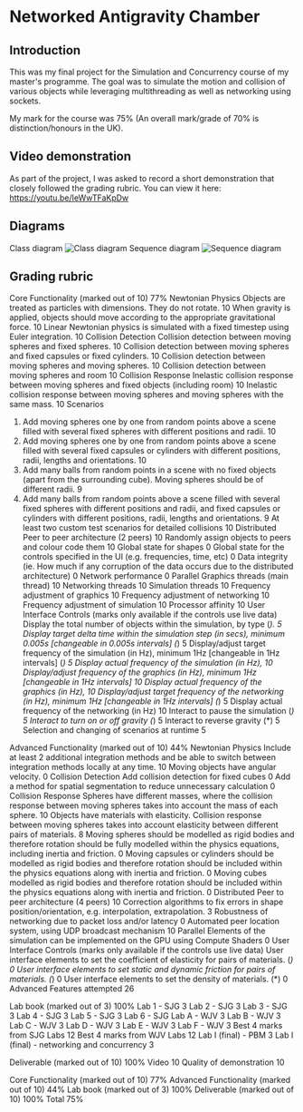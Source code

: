 # Networked Antigravity Chamber
## Introduction
This was my final project for the Simulation and Concurrency course of my master's programme. The goal was to simulate the motion and collision of various objects while leveraging multithreading as well as networking using sockets.

My mark for the course was 75% (An overall mark/grade of 70% is distinction/honours in the UK).
## Video demonstration 
As part of the project, I was asked to record a short demonstration that closely followed the grading rubric. You can view it here: https://youtu.be/IeWwTFaKpDw

## Diagrams
Class diagram
![Class diagram](https://github.com/user-attachments/assets/ecbd7590-9df2-4c15-8535-cd21ef35d2ca)
Sequence diagram
![Sequence diagram](https://github.com/user-attachments/assets/f78261f0-d474-40d3-96ca-9c2e01de460a)
## Grading rubric
Core Functionality (marked out of 10)	77% </break>
Newtonian Physics	 </break>
Objects are treated as particles with dimensions. They do not rotate.	10</break>
When gravity is applied, objects should move according to the appropriate gravitational force.	10</break>
Linear Newtonian physics is simulated with a fixed timestep using Euler integration.	10</break>
Collision Detection	 </break>
Collision detection between moving spheres and fixed spheres.	10</break>
Collision detection between moving spheres and fixed capsules or fixed cylinders.	10</break>
Collision detection between moving spheres and moving spheres.	10</break>
Collision detection between moving spheres and room	10</break>
Collision Response	 </break>
Inelastic collision response between moving spheres and fixed objects (including room)	10</break>
Inelastic collision response between moving spheres and moving spheres with the same mass.	10</break>
Scenarios	 </break>
1. Add moving spheres one by one from random points above a scene filled with several fixed spheres with different positions and radii.	10</break>
2. Add moving spheres one by one from random points above a scene filled with several fixed capsules or cylinders with different positions, radii, lengths and orientations.	10</break>
3. Add many balls from random points in a scene with no fixed objects (apart from the surrounding cube). Moving spheres should be of different radii.	9</break>
4. Add many balls from random points above a scene filled with several fixed spheres with different positions and radii, and fixed capsules or cylinders with different positions, radii, lengths and orientations.</break>	9
At least two custom test scenarios for detailed collisions	10</break>
Distributed	 </break>
Peer to peer architecture (2 peers)	10</break>
Randomly assign objects to peers and colour code them	10</break>
Global state for shapes	0</break>
Global state for the controls specified in the UI (e.g. frequencies, time, etc)	0</break>
Data integrity (ie. How much if any corruption of the data occurs due to the distributed architecture)	0</break>
Network performance	0</break>
Parallel	 </break>
Graphics threads (main thread)	10</break>
Networking threads	10</break>
Simulation threads	10</break>
Frequency adjustment of graphics	10</break>
Frequency adjustment of networking	10</break>
Frequency adjustment of simulation	10</break>
Processor affinity	10</break>
User Interface Controls (marks only available if the controls use live data)	 </break>
Display the total number of objects within the simulation, by type (*).	5</break>
Display target delta time within the simulation step (in secs), minimum 0.005s [changeable in 0.005s intervals] (*)	5</break>
Display/adjust target frequency of the simulation (in Hz), minimum 1Hz [changeable in 1Hz intervals] (*)	5</break>
Display actual frequency of the simulation (in Hz),	10</break>
Display/adjust frequency of the graphics (in Hz), minimum 1Hz [changeable in 1Hz intervals]	10</break>
Display actual frequency of the graphics (in Hz),	10</break>
Display/adjust target frequency of the networking (in Hz), minimum 1Hz [changeable in 1Hz intervals] (*)	5</break>
Display actual frequency of the networking (in Hz)	10</break>
Interact to pause the simulation (*)	5</break>
Interact to turn on or off gravity (*)	5</break>
Interact to reverse gravity (*)	5</break>
Selection and changing of scenarios at runtime	5</break>
 	 
Advanced Functionality (marked out of 10)	44%</break>
Newtonian Physics	 </break>
Include at least 2 additional integration methods and be able to switch between integration methods locally at any time.	10</break>
Moving objects have angular velocity.	0</break>
Collision Detection	 </break>
Add collision detection for fixed cubes	0</break>
Add a method for spatial segmentation to reduce unnecessary calculation	0</break>
Collision Response	 </break>
Spheres have different masses, where the collision response between moving spheres takes into account the mass of each sphere.	10</break>
Objects have materials with elasticity. Collision response between moving spheres takes into account elasticity between different pairs of materials.	8</break>
Moving spheres should be modelled as rigid bodies and therefore rotation should be fully modelled within the physics equations, including inertia and friction.	0</break>
Moving capsules or cylinders should be modelled as rigid bodies and therefore rotation should be included within the physics equations along with inertia and friction.	0</break>
Moving cubes modelled as rigid bodies and therefore rotation should be included within the physics equations along with inertia and friction.	0</break>
Distributed	 </break>
Peer to peer architecture (4 peers)	10</break>
Correction algorithms to fix errors in shape position/orientation, e.g. interpolation, extrapolation.	3</break>
Robustness of networking due to packet loss and/or latency	0</break>
Automated peer location system, using UDP broadcast mechanism	10</break>
Parallel	 </break>
Elements of the simulation can be implemented on the GPU using Compute Shaders	0</break>
User Interface Controls (marks only available if the controls use live data)	 </break>
User interface elements to set the coefficient of elasticity for pairs of materials. (*)	0</break>
User interface elements to set static and dynamic friction for pairs of materials. (*)	0</break>
User interface elements to set the density of materials. (*)	0</break>
Advanced Features attempted	26</break>
 	 
Lab book (marked out of 3)	100%</break>
Lab 1 - SJG	3</break>
Lab 2 - SJG	3</break>
Lab 3 - SJG	3</break>
Lab 4 - SJG	3</break>
Lab 5 - SJG	3</break>
Lab 6 - SJG	 </break>
Lab A - WJV	3</break>
Lab B - WJV	3</break>
Lab C - WJV	3</break>
Lab D - WJV	3</break>
Lab E - WJV	3</break>
Lab F - WJV	3</break>
Best 4 marks from SJG Labs	12</break>
Best 4 marks from WJV Labs	12</break>
Lab I (final) - PBM	3</break>
Lab I (final) - networking and concurrency	3</break>
 	 
Deliverable (marked out of 10)	100%</break>
Video	10</break>
Quality of demonstration	10</break>
 	 
Core Functionality (marked out of 10)	77%</break>
Advanced Functionality (marked out of 10)	44%</break>
Lab book (marked out of 3)	100%</break>
Deliverable (marked out of 10)	100%</break>
Total	75%
